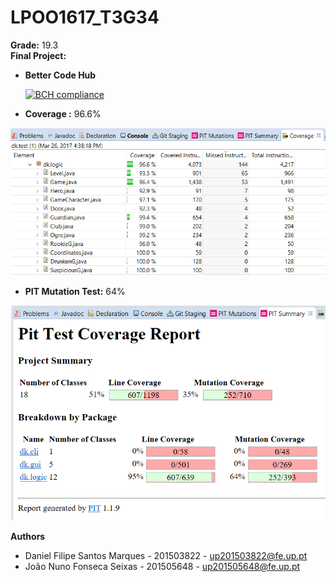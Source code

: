# LPOO1617_T3G34  
**Grade:** 19.3  
**Final Project:** 

- **Better Code Hub**

    [![BCH compliance](https://bettercodehub.com/edge/badge/myownxdeath/LPOO1617_T3G4?token=dcef5d19902b9838436967c5ddf2c71a718877cb)](https://bettercodehub.com/)

- **Coverage :** 96.6%

![Coverage](/TP1/imgs/coverage.png)



- **PIT Mutation Test:** 64%

![PIT](/TP1/imgs/pit.png)


**Authors**
- Daniel Filipe Santos Marques - 201503822 - up201503822@fe.up.pt
- João Nuno Fonseca Seixas - 201505648 - up201505648@fe.up.pt
